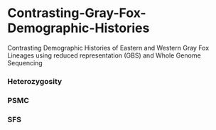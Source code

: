 # Contrasting-Gray-Fox-Demographic-Histories
Contrasting Demographic Histories of Eastern and Western Gray Fox Lineages using reduced representation (GBS) and Whole Genome Sequencing

### Heterozygosity

### PSMC

### SFS
